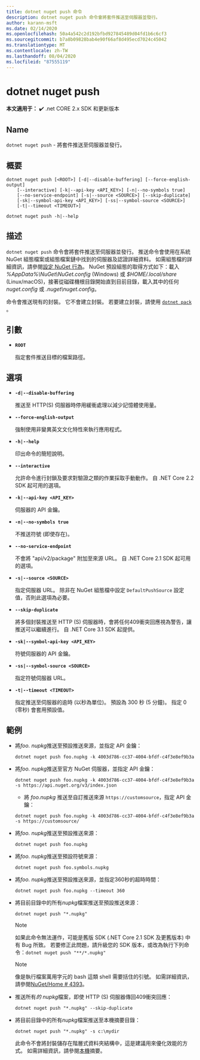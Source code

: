 ```yaml
---
title: dotnet nuget push 命令
description: dotnet nuget push 命令會將套件推送至伺服器並發行。
author: karann-msft
ms.date: 02/14/2020
ms.openlocfilehash: 50a4a542c2d192bfbd927845489d04fd1b6c6cf3
ms.sourcegitcommit: b7a8b09828bab4e90f66af8d495ecd7024c45042
ms.translationtype: MT
ms.contentlocale: zh-TW
ms.lasthandoff: 08/04/2020
ms.locfileid: "87555119"
---
```

# <a name="dotnet-nuget-push"></a>dotnet nuget push

**本文適用于：** ✔️ .net CORE 2.x SDK 和更新版本

## <a name="name"></a>Name

`dotnet nuget push` - 將套件推送至伺服器並發行。

## <a name="synopsis"></a>概要

```dotnetcli
dotnet nuget push [<ROOT>] [-d|--disable-buffering] [--force-english-output]
    [--interactive] [-k|--api-key <API_KEY>] [-n|--no-symbols true]
    [--no-service-endpoint] [-s|--source <SOURCE>] [--skip-duplicate]
    [-sk|--symbol-api-key <API_KEY>] [-ss|--symbol-source <SOURCE>]
    [-t|--timeout <TIMEOUT>]

dotnet nuget push -h|--help
```

## <a name="description"></a>描述

`dotnet nuget push` 命令會將套件推送至伺服器並發行。 推送命令會使用在系統 NuGet 組態檔案或組態檔案鏈中找到的伺服器及認證詳細資料。 如需組態檔的詳細資訊，請參閱[設定 NuGet 行為](/nuget/consume-packages/configuring-nuget-behavior)。 NuGet 預設組態的取得方式如下：載入 *%AppData%\NuGet\NuGet.config* (Windows) 或 *$HOME/.local/share* (Linux/macOS)，接著從磁碟機根目錄開始直到目前目錄，載入其中的任何 *nuget.config* 或 *.nuget\nuget.config*。

命令會推送現有的封裝。 它不會建立封裝。 若要建立封裝，請使用 [`dotnet pack`](dotnet-pack.md) 。

## <a name="arguments"></a>引數

- **`ROOT`**

  指定套件推送目標的檔案路徑。

## <a name="options"></a>選項

- **`-d|--disable-buffering`**

  推送至 HTTP(S) 伺服器時停用緩衝處理以減少記憶體使用量。

- **`--force-english-output`**

  強制使用非變異英文文化特性來執行應用程式。

- **`-h|--help`**

  印出命令的簡短說明。

- **`--interactive`**

  允許命令進行封鎖及要求對驗證之類的作業採取手動動作。 自 .NET Core 2.2 SDK 起可用的選項。

- **`-k|--api-key <API_KEY>`**

  伺服器的 API 金鑰。

- **`-n|--no-symbols true`**

  不推送符號 (即使存在)。

- **`--no-service-endpoint`**

  不會將 "api/v2/package" 附加至來源 URL。 自 .NET Core 2.1 SDK 起可用的選項。

- **`-s|--source <SOURCE>`**

  指定伺服器 URL。 除非在 NuGet 組態檔中設定 `DefaultPushSource` 設定值，否則此選項為必要。

- **`--skip-duplicate`**

  將多個封裝推送至 HTTP (S) 伺服器時，會將任何409衝突回應視為警告，讓推送可以繼續進行。 自 .NET Core 3.1 SDK 起提供。

- **`-sk|--symbol-api-key <API_KEY>`**

  符號伺服器的 API 金鑰。

- **`-ss|--symbol-source <SOURCE>`**

  指定符號伺服器 URL。

- **`-t|--timeout <TIMEOUT>`**

  指定推送至伺服器的逾時 (以秒為單位)。 預設為 300 秒 (5 分鐘)。 指定 0 (零秒) 會套用預設值。

## <a name="examples"></a>範例

- 將*foo. nupkg*推送至預設推送來源，並指定 API 金鑰：

  ```dotnetcli
  dotnet nuget push foo.nupkg -k 4003d786-cc37-4004-bfdf-c4f3e8ef9b3a
  ```

- 將*foo. nupkg*推送至官方 NuGet 伺服器，並指定 API 金鑰：

  ```dotnetcli
  dotnet nuget push foo.nupkg -k 4003d786-cc37-4004-bfdf-c4f3e8ef9b3a -s https://api.nuget.org/v3/index.json
  ```
  
  * 將 *foo.nupkg* 推送至自訂推送來源 `https://customsource`，指定 API 金鑰：

  ```dotnetcli
  dotnet nuget push foo.nupkg -k 4003d786-cc37-4004-bfdf-c4f3e8ef9b3a -s https://customsource/
  ```

- 將*foo. nupkg*推送至預設推送來源：

  ```dotnetcli
  dotnet nuget push foo.nupkg
  ```

- 將*foo. nupkg*推送至預設符號來源：

  ```dotnetcli
  dotnet nuget push foo.symbols.nupkg
  ```

- 將*foo. nupkg*推送至預設推送來源，並指定360秒的超時時間：

  ```dotnetcli
  dotnet nuget push foo.nupkg --timeout 360
  ```

- 將目前目錄中的所有*nupkg*檔案推送至預設推送來源：

  ```dotnetcli
  dotnet nuget push "*.nupkg"
  ```

  > [!NOTE]
  > 如果此命令無法運作，可能是舊版 SDK (.NET Core 2.1 SDK 及更舊版本) 中有 Bug 所致。
  > 若要修正此問題，請升級您的 SDK 版本，或改為執行下列命令：`dotnet nuget push "**/*.nupkg"`
  
  > [!NOTE]
  > 像是執行檔案萬用字元的 bash 這類 shell 需要括住的引號。 如需詳細資訊，請參閱[NuGet/Home # 4393](https://github.com/NuGet/Home/issues/4393#issuecomment-667618120)。

- 推送所有*的 nupkg*檔案，即使 HTTP (S) 伺服器傳回409衝突回應：

  ```dotnetcli
  dotnet nuget push "*.nupkg" --skip-duplicate
  ```

- 將目前目錄中的所有*nupkg*檔案推送至本機摘要目錄：

  ```dotnetcli
  dotnet nuget push "*.nupkg" -s c:\mydir
  ```

  此命令不會將封裝儲存在階層式資料夾結構中，這是建議用來優化效能的方式。 如需詳細資訊，請參閱[本機](/nuget/hosting-packages/local-feeds)摘要。  

